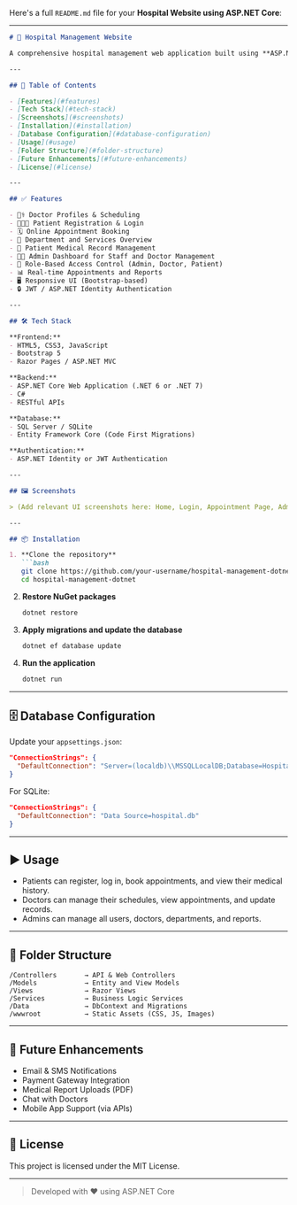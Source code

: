Here's a full `README.md` file for your **Hospital Website using ASP.NET Core**:

---

```markdown
# 🏥 Hospital Management Website

A comprehensive hospital management web application built using **ASP.NET Core** and **Entity Framework Core**, designed to streamline hospital operations and enhance patient and staff experience.

---

## 📌 Table of Contents

- [Features](#features)
- [Tech Stack](#tech-stack)
- [Screenshots](#screenshots)
- [Installation](#installation)
- [Database Configuration](#database-configuration)
- [Usage](#usage)
- [Folder Structure](#folder-structure)
- [Future Enhancements](#future-enhancements)
- [License](#license)

---

## ✅ Features

- 👨‍⚕️ Doctor Profiles & Scheduling
- 🧑‍🤝‍🧑 Patient Registration & Login
- 🗓️ Online Appointment Booking
- 🏥 Department and Services Overview
- 📁 Patient Medical Record Management
- 🧑‍💼 Admin Dashboard for Staff and Doctor Management
- 🔐 Role-Based Access Control (Admin, Doctor, Patient)
- 📊 Real-time Appointments and Reports
- 🖥️ Responsive UI (Bootstrap-based)
- 🔒 JWT / ASP.NET Identity Authentication

---

## 🛠️ Tech Stack

**Frontend:**
- HTML5, CSS3, JavaScript
- Bootstrap 5
- Razor Pages / ASP.NET MVC

**Backend:**
- ASP.NET Core Web Application (.NET 6 or .NET 7)
- C#
- RESTful APIs

**Database:**
- SQL Server / SQLite
- Entity Framework Core (Code First Migrations)

**Authentication:**
- ASP.NET Identity or JWT Authentication

---

## 🖼️ Screenshots

> (Add relevant UI screenshots here: Home, Login, Appointment Page, Admin Panel, etc.)

---

## 📦 Installation

1. **Clone the repository**
   ```bash
   git clone https://github.com/your-username/hospital-management-dotnet.git
   cd hospital-management-dotnet
   ```

2. **Restore NuGet packages**
   ```bash
   dotnet restore
   ```

3. **Apply migrations and update the database**
   ```bash
   dotnet ef database update
   ```

4. **Run the application**
   ```bash
   dotnet run
   ```

---

## 🗄️ Database Configuration

Update your `appsettings.json`:

```json
"ConnectionStrings": {
  "DefaultConnection": "Server=(localdb)\\MSSQLLocalDB;Database=HospitalDB;Trusted_Connection=True;"
}
```

For SQLite:
```json
"ConnectionStrings": {
  "DefaultConnection": "Data Source=hospital.db"
}
```

---

## ▶️ Usage

- Patients can register, log in, book appointments, and view their medical history.
- Doctors can manage their schedules, view appointments, and update records.
- Admins can manage all users, doctors, departments, and reports.

---

## 📁 Folder Structure

```
/Controllers       → API & Web Controllers
/Models            → Entity and View Models
/Views             → Razor Views
/Services          → Business Logic Services
/Data              → DbContext and Migrations
/wwwroot           → Static Assets (CSS, JS, Images)
```

---

## 🚀 Future Enhancements

- Email & SMS Notifications
- Payment Gateway Integration
- Medical Report Uploads (PDF)
- Chat with Doctors
- Mobile App Support (via APIs)

---

## 📄 License

This project is licensed under the MIT License.

---

> Developed with ❤️ using ASP.NET Core

